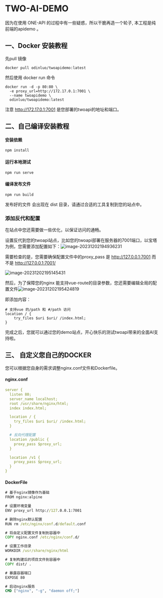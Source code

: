 # TWO-AI-DEMO
因为在使用 ONE-API 的过程中有一些疑惑，所以干脆再造一个轮子, 本工程是纯前端的apidemo 。

## 一、Docker 安装教程

先pull 镜像

```
docker pull odinluo/twoapidemo:latest
```

然后使用 docker run 命令

```
docker run -d -p 80:80 \
  -e proxy_url=http://172.17.0.1:7001 \
  --name twoapidemo \
  odinluo/twoapidemo:latest
```

注意  http://172.17.0.1:7001 是您部署的twoapi的地址和端口。



## 二、自己编译安装教程

#### 安装依赖

```
npm install
```

#### 运行本地测试

```
npm run serve
```

#### 编译发布文件

```
npm run build 
```

发布好的文件 会出现在 dist 目录，请通过合适的工具复制到您的站点中。

### 添加反代和配置

在站点中您还需要做一些优化，以保证访问的通畅。

设置反代到您的twoapi站点，比如您的twoapi部署在服务器的7001端口，以宝塔为例，您需要添加配置如下：![image-20231202194936231](https://memosfile.qiangtu.com/picgo/assets/2023/12/02202312_02194943.png)

需要检查的是，您需要确保配置文件中的proxy_pass 是 http://127.0.0.1:7001 而不是 http://127.0.0.1:7001/

 ![image-20231202195145431](https://memosfile.qiangtu.com/picgo/assets/2023/12/02202312_02195145.png)

然后，为了保障您的nginx 能支持vue-route的目录参数，您还需要编辑全局的配置文件![image-20231202195424819](https://memosfile.qiangtu.com/picgo/assets/2023/12/02202312_02195424.png)

即添加内容：

    # 支持vue 的/path 和 #/path 访问
    location / {
        try_files $uri $uri/ /index.html;
    }

完成之后，您就可以通过您的demo站点，开心快乐的测试twoapi带来的全面AI支持啦。



## 三、 自定义您自己的DOCKER

您可以根据您自身的需求调整nginx.conf文件和Dockerfile。

#### nginx.conf

```yaml
server {
  listen 80;
  server_name localhost;
  root /usr/share/nginx/html;
  index index.html;

  location / {
    try_files $uri $uri/ /index.html;
  }

  # 反向代理配置
  location /public {
    proxy_pass $proxy_url;
  }

  location /v1 {
    proxy_pass $proxy_url;
  }
}
```

#### DockerFile

```cmd
# 基于nginx镜像作为基础
FROM nginx:alpine

# 设置环境变量
ENV proxy_url http://127.0.0.1:7001

# 删除nginx默认配置
RUN rm /etc/nginx/conf.d/default.conf

# 将自定义配置文件复制到容器中
COPY nginx.conf /etc/nginx/conf.d/

# 设置工作目录
WORKDIR /usr/share/nginx/html

# 复制构建后的项目文件到容器中
COPY dist/ .

# 暴露容器端口
EXPOSE 80

# 启动nginx服务
CMD ["nginx", "-g", "daemon off;"]
```

